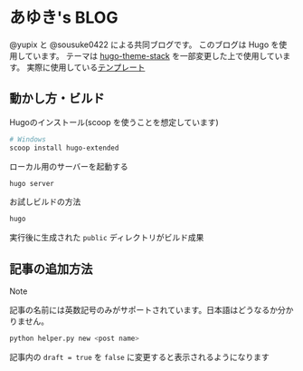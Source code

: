 # あゆき's BLOG

@yupix と @sousuke0422 による共同ブログです。
このブログは Hugo を使用しています。 テーマは [hugo-theme-stack](https://github.com/CaiJimmy/hugo-theme-stack) を一部変更した上で使用しています。 
実際に使用している[テンプレート](https://github.com/TeamBlackCrystal/hugo-theme-stack)

## 動かし方・ビルド

Hugoのインストール(scoop を使うことを想定しています)

```bash
# Windows
scoop install hugo-extended
```

ローカル用のサーバーを起動する

```bash
hugo server
```

お試しビルドの方法

```bash
hugo
```

実行後に生成された `public` ディレクトリがビルド成果

## 記事の追加方法

> [!NOTE]
> 記事の名前には英数記号のみがサポートされています。日本語はどうなるか分かりません。

```bash
python helper.py new <post name>
```

記事内の `draft = true` を `false` に変更すると表示されるようになります
